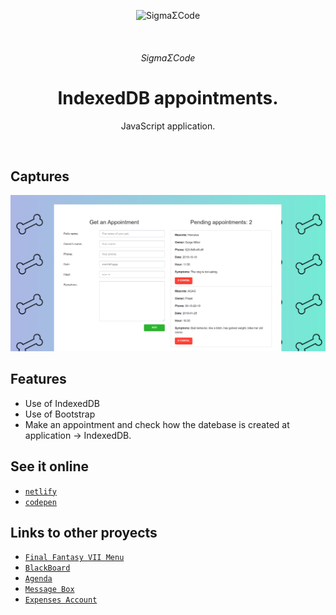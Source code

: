 <p align="center">
   <img alt="SigmaΣCode" src="/img/captures/SigmaΣCode.png">
</p>
   </br>
<h6 align = "center">SigmaΣCode</h6>

<h1 align="center">IndexedDB appointments.</h1>

<p align="center">
 JavaScript application.
</p>
</br>

## Captures

<p align="center">
    <img src="img/captures/Indexed.PNG">
</p>

## Features

- Use of IndexedDB
- Use of Bootstrap
- Make an appointment and check how the datebase is created at application -> IndexedDB.

## See it online

- [`netlify`](https://github.com/LeonAGA/indexeddbappointment)
- [`codepen`](https://codepen.io/LeonAGA/pen/JjjPowe)

## Links to other proyects

- [`Final Fantasy VII Menu`](https://github.com/LeonAGA/Final_Fantasy_VII_Menu)
- [`BlackBoard`](https://github.com/LeonAGA/Blackboard)
- [`Agenda`](https://github.com/LeonAGA/Agenda)    
- [`Message Box`](https://github.com/LeonAGA/Message_Box_LocalStorage)   
- [`Expenses Account`](https://github.com/LeonAGA/Expenses_Account)  
                             
